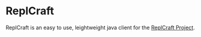 # ReplCraft
ReplCraft is an easy to use, leightweight java client for the [ReplCraft Project](https://mc.repl.game/).
